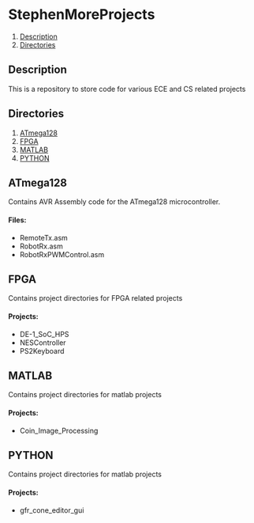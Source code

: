 # StephenMoreProjects
1. [ Description ](#desc)
2. [ Directories ](#dirs)

<a name="desc"></a>
## Description
This is a repository to store code for various ECE and CS related projects

<a name="dirs"></a>
## Directories
1. [ ATmega128 ](#atmega128)
2. [ FPGA ](#fpga)
3. [ MATLAB ](#matlab)
4. [ PYTHON ](#python)

<a name="atmega128"></a>
## ATmega128

Contains AVR Assembly code for the ATmega128 microcontroller.
#### Files:
* RemoteTx.asm 
* RobotRx.asm
* RobotRxPWMControl.asm

<a name="fpga"></a>
## FPGA
Contains project directories for FPGA related projects
#### Projects:
* DE-1_SoC_HPS
* NESController
* PS2Keyboard

<a name="matlab"></a>
## MATLAB
Contains project directories for matlab projects
#### Projects:
* Coin_Image_Processing

<a name="matlab"></a>
## PYTHON
Contains project directories for matlab projects
#### Projects:
* gfr_cone_editor_gui
